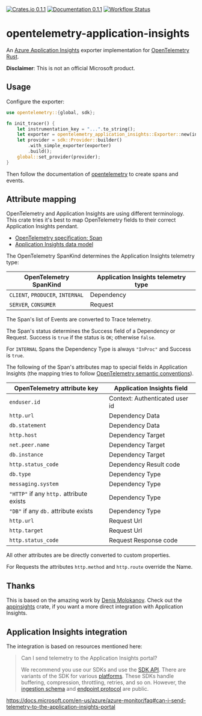[![Crates.io 0.1.1](https://img.shields.io/crates/v/opentelemetry-application-insights.svg)](https://crates.io/crates/opentelemetry-application-insights)
[![Documentation 0.1.1](https://docs.rs/opentelemetry-application-insights/badge.svg)](https://docs.rs/opentelemetry-application-insights)
[![Workflow Status](https://github.com/frigus02/opentelemetry-application-insights/workflows/CI/badge.svg)](https://github.com/frigus02/opentelemetry-application-insights/actions?query=workflow%3A%22CI%22)

# opentelemetry-application-insights

An [Azure Application Insights](https://docs.microsoft.com/en-us/azure/azure-monitor/app/app-insights-overview) exporter implementation for [OpenTelemetry Rust](https://github.com/open-telemetry/opentelemetry-rust).

**Disclaimer**: This is not an official Microsoft product.

## Usage

Configure the exporter:

```rust
use opentelemetry::{global, sdk};

fn init_tracer() {
    let instrumentation_key = "...".to_string();
    let exporter = opentelemetry_application_insights::Exporter::new(instrumentation_key);
    let provider = sdk::Provider::builder()
        .with_simple_exporter(exporter)
        .build();
    global::set_provider(provider);
}
```

Then follow the documentation of [opentelemetry](https://github.com/open-telemetry/opentelemetry-rust) to create spans and events.

## Attribute mapping

OpenTelemetry and Application Insights are using different terminology. This crate tries it's best to map OpenTelemetry fields to their correct Application Insights pendant.

- [OpenTelemetry specification: Span](https://github.com/open-telemetry/opentelemetry-specification/blob/master/specification/trace/api.md#span)
- [Application Insights data model](https://docs.microsoft.com/en-us/azure/azure-monitor/app/data-model)

The OpenTelemetry SpanKind determines the Application Insights telemetry type:

| OpenTelemetry SpanKind           | Application Insights telemetry type |
| -------------------------------- | ----------------------------------- |
| `CLIENT`, `PRODUCER`, `INTERNAL` | Dependency                          |
| `SERVER`, `CONSUMER`             | Request                             |

The Span's list of Events are converted to Trace telemetry.

The Span's status determines the Success field of a Dependency or Request. Success is `true` if the status is `OK`; otherwise `false`.

For `INTERNAL` Spans the Dependency Type is always `"InProc"` and Success is `true`.

The following of the Span's attributes map to special fields in Application Insights (the mapping tries to follow [OpenTelemetry semantic conventions](https://github.com/open-telemetry/opentelemetry-specification/tree/master/specification/trace/semantic_conventions)).

| OpenTelemetry attribute key              | Application Insights field     |
| ---------------------------------------- | ------------------------------ |
| `enduser.id`                             | Context: Authenticated user id |
| `http.url`                               | Dependency Data                |
| `db.statement`                           | Dependency Data                |
| `http.host`                              | Dependency Target              |
| `net.peer.name`                          | Dependency Target              |
| `db.instance`                            | Dependency Target              |
| `http.status_code`                       | Dependency Result code         |
| `db.type`                                | Dependency Type                |
| `messaging.system`                       | Dependency Type                |
| `"HTTP"` if any `http.` attribute exists | Dependency Type                |
| `"DB"` if any `db.` attribute exists     | Dependency Type                |
| `http.url`                               | Request Url                    |
| `http.target`                            | Request Url                    |
| `http.status_code`                       | Request Response code          |

All other attributes are be directly converted to custom properties.

For Requests the attributes `http.method` and `http.route` override the Name.

## Thanks

This is based on the amazing work by [Denis Molokanov](https://github.com/dmolokanov). Check out the [appinsights](https://github.com/dmolokanov/appinsights-rs) crate, if you want a more direct integration with Application Insights.

## Application Insights integration

The integration is based on resources mentioned here:

> Can I send telemetry to the Application Insights portal?
>
> We recommend you use our SDKs and use the [SDK API](https://docs.microsoft.com/en-us/azure/azure-monitor/app/api-custom-events-metrics). There are variants of the SDK for various [platforms](https://docs.microsoft.com/en-us/azure/azure-monitor/app/platforms). These SDKs handle buffering, compression, throttling, retries, and so on. However, the [ingestion schema](https://github.com/microsoft/ApplicationInsights-dotnet/tree/master/BASE/Schema/PublicSchema) and [endpoint protocol](https://github.com/Microsoft/ApplicationInsights-Home/blob/master/EndpointSpecs/ENDPOINT-PROTOCOL.md) are public.

https://docs.microsoft.com/en-us/azure/azure-monitor/faq#can-i-send-telemetry-to-the-application-insights-portal
